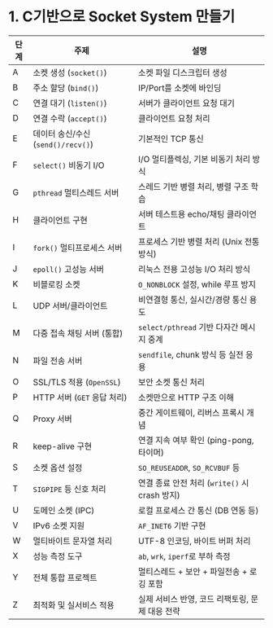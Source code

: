 # 1. C기반으로 Socket System 만들기

| 단계 | 주제                         | 설명 |
|------|------------------------------|------|
| A    | 소켓 생성 (`socket()`)         | 소켓 파일 디스크립터 생성 |
| B    | 주소 할당 (`bind()`)          | IP/Port를 소켓에 바인딩 |
| C    | 연결 대기 (`listen()`)         | 서버가 클라이언트 요청 대기 |
| D    | 연결 수락 (`accept()`)         | 클라이언트 요청 처리 |
| E    | 데이터 송신/수신 (`send()/recv()`) | 기본적인 TCP 통신 |
| F    | `select()` 비동기 I/O         | I/O 멀티플렉싱, 기본 비동기 처리 방식 |
| G    | `pthread` 멀티스레드 서버     | 스레드 기반 병렬 처리, 병렬 구조 학습 |
| H    | 클라이언트 구현               | 서버 테스트용 echo/채팅 클라이언트 |
| I    | `fork()` 멀티프로세스 서버     | 프로세스 기반 병렬 처리 (Unix 전통 방식) |
| J    | `epoll()` 고성능 서버         | 리눅스 전용 고성능 I/O 처리 방식 |
| K    | 비블로킹 소켓                 | `O_NONBLOCK` 설정, while 루프 방지 |
| L    | UDP 서버/클라이언트           | 비연결형 통신, 실시간/경량 통신 용도 |
| M    | 다중 접속 채팅 서버 (통합)     | `select/pthread` 기반 다자간 메시지 중계 |
| N    | 파일 전송 서버               | `sendfile`, chunk 방식 등 실전 응용 |
| O    | SSL/TLS 적용 (`OpenSSL`)       | 보안 소켓 통신 처리 |
| P    | HTTP 서버 (`GET` 응답 처리)    | 소켓만으로 HTTP 구조 이해 |
| Q    | Proxy 서버                   | 중간 게이트웨이, 리버스 프록시 개념 |
| R    | keep-alive 구현              | 연결 지속 여부 확인 (ping-pong, 타이머) |
| S    | 소켓 옵션 설정               | `SO_REUSEADDR`, `SO_RCVBUF` 등 |
| T    | `SIGPIPE` 등 신호 처리        | 연결 종료 안전 처리 (`write()` 시 crash 방지) |
| U    | 도메인 소켓 (IPC)            | 로컬 프로세스 간 통신 (DB 연동 등) |
| V    | IPv6 소켓 지원               | `AF_INET6` 기반 구현 |
| W    | 멀티바이트 문자열 처리         | UTF-8 인코딩, 바이트 버퍼 처리 |
| X    | 성능 측정 도구               | `ab`, `wrk`, `iperf`로 부하 측정 |
| Y    | 전체 통합 프로젝트            | 멀티스레드 + 보안 + 파일전송 + 로깅 포함 |
| Z    | 최적화 및 실서비스 적용        | 실제 서비스 반영, 코드 리팩토링, 문제 대응 전략 |
